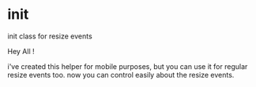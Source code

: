 # init
init class for resize events

Hey All !

i've created this helper for mobile purposes, but you can use it for regular resize events too.
now you can control easily about the resize events.
